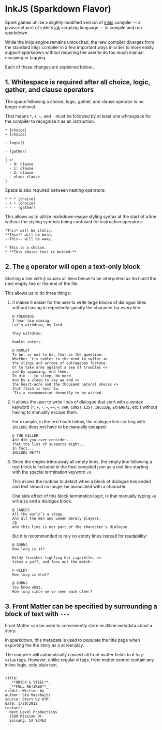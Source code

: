 
# InkJS (Sparkdown Flavor)

Spark games utilize a slightly modified version of [inkjs](https://github.com/y-lohse/inkjs/) compiler -- a javascript port of inkle's [ink](https://github.com/inkle/ink) scripting language -- to compile and run sparkdown.

While the inkjs engine remains untouched, the new compiler diverges from the standard inkjs compiler in a few important ways in order to more easily support sparkdown without requiring the user to do too much manual escaping or tagging.

Each of these changes are explained below...

## 1. Whitespace is required after all choice, logic, gather, and clause operators

The space following a choice, logic, gather, and clause operator is no longer optional. 

That means `*`, `+`, `~`, and `-` must be followed by at least one whitespace for the compiler to recognize it as an instruction. 

```
* [choice]
+ [choice]

~ logic()

- (gather)

{ x:
  - 0: clause
  - 1: clause
  - 2: clause
  - else: clause
}
```

Space is also required between nesting operators:

```
* * * [choice]
+ + + [choice]
- - - (gather)
```

This allows us to utilize markdown-esque styling syntax at the start of a line without the styling symbols being confused for instruction operators:

```
*This* will be italic.
**This** will be bold.
~~This~~ will be wavy.

* This is a choice.
* **This choice text is bolded.**
```

## 2. The `@` operator will open a text-only block

Starting a line with `@` causes all lines below to be interpreted as text until the next empty line or the end of the file.

This allows us to do three things:

1. It makes it easier for the user to write large blocks of dialogue lines without having to repeatedly specify the character for every line.

    ```
    @ POLONIUS 
    I hear him coming.
    Let’s withdraw, my lord.

    They withdraw.

    Hamlet enters.

    @ HAMLET
    To be, or not to be, that is the question:
    Whether 'tis nobler in the mind to suffer <>
    the slings and arrows of outrageous fortune.
    Or to take arms against a sea of troubles <>
    and by opposing, end them. 
    To die -- to sleep, No more.
    And by a sleep to say we end <>
    the heart-ache and the thousand natural shocks <>
    that flesh is heir to. 
    'Tis a consummation devoutly to be wished.
    ```

2. It allows the user to write lines of dialogue that start with a syntax keyword (`*`, `+`, `-`, `~`, `==`, `=`, `VAR`, `CONST`, `LIST`, `INCLUDE`, `EXTERNAL`, etc.) without having to manually escape them. 

    For example, in the text block below, the dialogue line starting with `INCLUDE` does not have to be manually escaped:

    ```
    @ THE KILLER
    And did you ever consider...
    That the list of suspects might...
    In fact...
    INCLUDE ME???
    ```

3. Since the engine trims away all empty lines, the empty line following a text block is included in the final compiled json as a text line starting with the special termination keyword `/@`.

    This allows the runtime to detect when a block of dialogue has ended and text should no longer be associated with a character.

    One side effect of this block termination logic, is that manually typing `/@` will also end a dialogue block.

    ```
    @ JAQUES
    All the world’s a stage,
    And all the men and women merely players.
    /@
    And this line is not part of the character's dialogue.
    ```

    But it is recommended to rely on empty lines instead for readability:

    ```
    @ BURNS
    How long is it?

    Hildy finishes lighting her cigarette, <>
    takes a puff, and fans out the match.

    @ HILDY
    How long is what?

    @ BURNS
    You know what.
    How long since we've seen each other?
    ```

## 3. Front Matter can be specified by surrounding a block of text with `---`

Front Matter can be used to conveniently store multiline metadata about a story.

In sparkdown, this metadata is used to populate the title page when exporting the the story as a screenplay.

The compiler will automatically convert all front matter fields to `# key: value` tags. However, unlike regular # tags, front matter cannot contain any inline logic, only plain text.

```
---
title:
  _**BRICK & STEEL**_
  _**FULL RETIRED**_
credit: Written by
author: Stu Maschwitz
source: Story by KTM
date: 1/20/2012
contact:
  Next Level Productions
  1588 Mission Dr.
  Solvang, CA 93463
---
```
